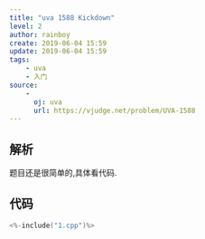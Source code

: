 ```yaml
---
title: "uva 1588 Kickdown"
level: 2
author: rainboy
create: 2019-06-04 15:59
update: 2019-06-04 15:59
tags:
    - uva
    - 入门
source:
    - 
      oj: uva
      url: https://vjudge.net/problem/UVA-1588
---
```


## 解析

题目还是很简单的,具体看代码.

## 代码

```c
<%-include("1.cpp")%>
```

